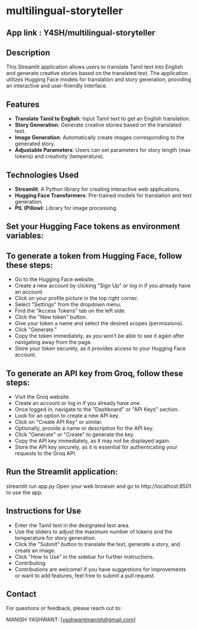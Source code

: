 # multilingual-storyteller

## App link : Y4SH/multilingual-storyteller

## Description
This Streamlit application allows users to translate Tamil text into English and generate creative stories based on the translated text. The application utilizes Hugging Face models for translation and story generation, providing an interactive and user-friendly interface.

## Features
- **Translate Tamil to English**: Input Tamil text to get an English translation.
- **Story Generation**: Generate creative stories based on the translated text.
- **Image Generation**: Automatically create images corresponding to the generated story.
- **Adjustable Parameters**: Users can set parameters for story length (max tokens) and creativity (temperature).

## Technologies Used
- **Streamlit**: A Python library for creating interactive web applications.
- **Hugging Face Transformers**: Pre-trained models for translation and text generation.
- **PIL (Pillow)**: Library for image processing.

## Set your Hugging Face tokens as environment variables:

To generate a token from Hugging Face, follow these steps:
----------------------------------------------------------

- Go to the Hugging Face website.
- Create a new account by clicking "Sign Up" or log in if you already have an account.
- Click on your profile picture in the top right corner.
- Select "Settings" from the dropdown menu.
- Find the "Access Tokens" tab on the left side.
- Click the "New token" button.
- Give your token a name and select the desired scopes (permissions).
- Click "Generate."
- Copy the token immediately, as you won’t be able to see it again after navigating away from the page.
- Store your token securely, as it provides access to your Hugging Face account.

To generate an API key from Groq, follow these steps:
-----------------------------------------------------

- Visit the Groq website.
- Create an account or log in if you already have one.
- Once logged in, navigate to the "Dashboard" or "API Keys" section.
- Look for an option to create a new API key.
- Click on "Create API Key" or similar.
- Optionally, provide a name or description for the API key.
- Click "Generate" or "Create" to generate the key.
- Copy the API key immediately, as it may not be displayed again.
- Store the API key securely, as it is essential for authenticating your requests to the Groq API.


## Run the Streamlit application:

streamlit run app.py
Open your web browser and go to http://localhost:8501 to use the app.

Instructions for Use
--------------------
- Enter the Tamil text in the designated text area.
- Use the sliders to adjust the maximum number of tokens and the temperature for story generation.
- Click the "Submit" button to translate the text, generate a story, and create an image.
- Click "How to Use" in the sidebar for further instructions.
- Contributing
- Contributions are welcome! If you have suggestions for improvements or want to add features, feel free to submit a pull request.

## Contact
For questions or feedback, please reach out to:

MANISH YASHWANT: [yashwantmanish@gmail.com]
